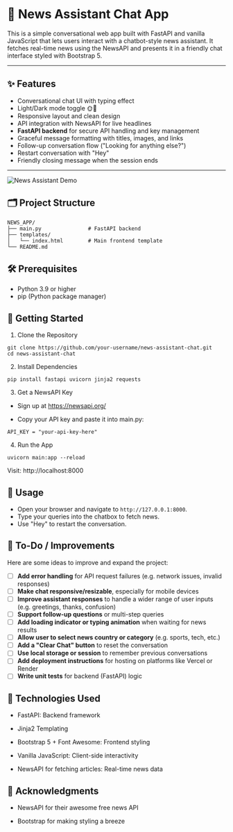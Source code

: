 # 📰 News Assistant Chat App

This is a simple conversational web app built with FastAPI and vanilla JavaScript that lets users interact with a chatbot-style news assistant. It fetches real-time news using the NewsAPI and presents it in a friendly chat interface styled with Bootstrap 5.

---

## ✨ Features

- Conversational chat UI with typing effect
- Light/Dark mode toggle 🌞🌙
- Responsive layout and clean design
- API integration with NewsAPI for live headlines
- **FastAPI backend** for secure API handling and key management
- Graceful message formatting with titles, images, and links
- Follow-up conversation flow ("Looking for anything else?")
- Restart conversation with "Hey"
- Friendly closing message when the session ends

---

![News Assistant Demo](./demo.gif)

## 🗂 Project Structure

```
NEWS_APP/
├── main.py               # FastAPI backend
├── templates/
│   └── index.html        # Main frontend template
└── README.md
```

## 🛠 Prerequisites
- Python 3.9 or higher
- pip (Python package manager)

## 🚀 Getting Started

1. Clone the Repository

```
git clone https://github.com/your-username/news-assistant-chat.git
cd news-assistant-chat
```

2. Install Dependencies

```
pip install fastapi uvicorn jinja2 requests
```

3. Get a NewsAPI Key

- Sign up at https://newsapi.org/

- Copy your API key and paste it into main.py:

```
API_KEY = "your-api-key-here"
```

4. Run the App

```
uvicorn main:app --reload
```

Visit: http://localhost:8000

## 📖 Usage
- Open your browser and navigate to `http://127.0.0.1:8000`.
- Type your queries into the chatbox to fetch news.
- Use "Hey" to restart the conversation.

## 🔧 To-Do / Improvements

Here are some ideas to improve and expand the project:
- [ ] **Add error handling** for API request failures (e.g. network issues, invalid responses)
- [ ] **Make chat responsive/resizable**, especially for mobile devices
- [ ] **Improve assistant responses** to handle a wider range of user inputs (e.g. greetings, thanks, confusion)
- [ ] **Support follow-up questions** or multi-step queries
- [ ] **Add loading indicator or typing animation** when waiting for news results
- [ ] **Allow user to select news country or category** (e.g. sports, tech, etc.)
- [ ] **Add a "Clear Chat" button** to reset the conversation
- [ ] **Use local storage or session** to remember previous conversations
- [ ] **Add deployment instructions** for hosting on platforms like Vercel or Render
- [ ] **Write unit tests** for backend (FastAPI) logic

## 🤖 Technologies Used

- FastAPI: Backend framework

- Jinja2 Templating

- Bootstrap 5 + Font Awesome: Frontend styling

- Vanilla JavaScript: Client-side interactivity

- NewsAPI for fetching articles: Real-time news data

## 🙌 Acknowledgments

- NewsAPI for their awesome free news API

- Bootstrap for making styling a breeze